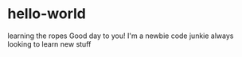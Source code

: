 # hello-world
learning the ropes
Good day to you!
I'm a newbie code junkie always looking to learn new stuff
